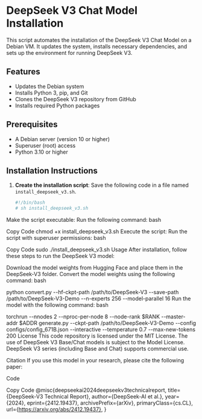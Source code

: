 # DeepSeek V3 Chat Model Installation

This script automates the installation of the DeepSeek V3 Chat Model on a Debian VM. It updates the system, installs necessary dependencies, and sets up the environment for running DeepSeek V3.

## Features

- Updates the Debian system
- Installs Python 3, pip, and Git
- Clones the DeepSeek V3 repository from GitHub
- Installs required Python packages

## Prerequisites

- A Debian server (version 10 or higher)
- Superuser (root) access
- Python 3.10 or higher

## Installation Instructions

1. **Create the installation script**:
   Save the following code in a file named `install_deepseek_v3.sh`.

   ```bash
   #!/bin/bash
   # sh install_deepseek_v3.sh
Make the script executable:
Run the following command:
bash

Copy Code
chmod +x install_deepseek_v3.sh
Execute the script:
Run the script with superuser permissions:
bash

Copy Code
sudo ./install_deepseek_v3.sh
Usage
After installation, follow these steps to run the DeepSeek V3 model:

Download the model weights from Hugging Face and place them in the DeepSeek-V3 folder.
Convert the model weights using the following command:
bash

python convert.py --hf-ckpt-path /path/to/DeepSeek-V3 --save-path /path/to/DeepSeek-V3-Demo --n-experts 256 --model-parallel 16
Run the model with the following command:
bash

torchrun --nnodes 2 --nproc-per-node 8 --node-rank $RANK --master-addr $ADDR generate.py --ckpt-path /path/to/DeepSeek-V3-Demo --config configs/config_671B.json --interactive --temperature 0.7 --max-new-tokens 200
License
This code repository is licensed under the MIT License. The use of DeepSeek V3 Base/Chat models is subject to the Model License. DeepSeek V3 series (including Base and Chat) supports commercial use.

Citation
If you use this model in your research, please cite the following paper:

Code

Copy Code
@misc{deepseekai2024deepseekv3technicalreport,
      title={DeepSeek-V3 Technical Report}, 
      author={DeepSeek-AI et al.},
      year={2024},
      eprint={2412.19437},
      archivePrefix={arXiv},
      primaryClass={cs.CL},
      url={https://arxiv.org/abs/2412.19437}, 
}